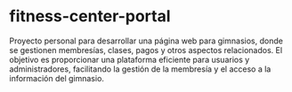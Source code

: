 # fitness-center-portal
Proyecto personal para desarrollar una página web para gimnasios, donde se gestionen membresías, clases, pagos y otros aspectos relacionados. El objetivo es proporcionar una plataforma eficiente para usuarios y administradores, facilitando la gestión de la membresía y el acceso a la información del gimnasio.
